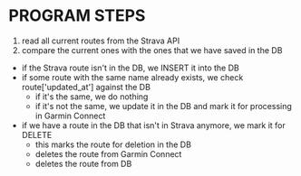 # PROGRAM STEPS

1. read all current routes from the Strava API
2. compare the current ones with the ones that we have saved in the DB

- if the Strava route isn't in the DB, we INSERT it into the DB
- if some route with the same name already exists, we check route['updated_at'] against the DB
  - if it's the same, we do nothing
  - if it's not the same, we update it in the DB and mark it for processing in Garmin Connect
- if we have a route in the DB that isn't in Strava anymore, we mark it for DELETE
  - this marks the route for deletion in the DB
  - deletes the route from Garmin Connect
  - deletes the route from DB
